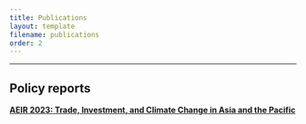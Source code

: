 ```yaml
---
title: Publications
layout: template
filename: publications
order: 2
---
```


---

## Policy reports 
**[AEIR 2023: Trade, Investment, and Climate Change in Asia and the Pacific](https://www.adb.org/publications/asian-economic-integration-report-2023)**


